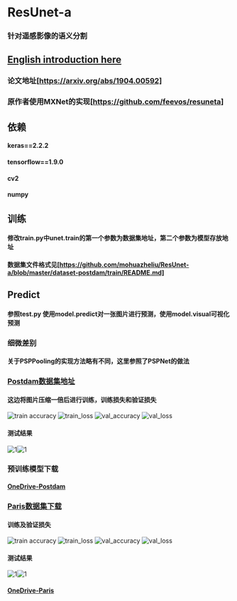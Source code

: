 # ResUnet-a
### 针对遥感影像的语义分割
## [English introduction here](https://github.com/mohuazheliu/ResUnet-a/edit/master/introduction/README.md)
### 论文地址[https://arxiv.org/abs/1904.00592]
### 原作者使用MXNet的实现[https://github.com/feevos/resuneta]
## 依赖
#### keras==2.2.2
#### tensorflow==1.9.0
#### cv2
#### numpy
## 训练
#### 修改train.py中unet.train的第一个参数为数据集地址，第二个参数为模型存放地址
#### 数据集文件格式见[https://github.com/mohuazheliu/ResUnet-a/blob/master/dataset-postdam/train/README.md]
## Predict
#### 参照test.py 使用model.predict对一张图片进行预测，使用model.visual可视化预测
### 细微差别
#### 关于PSPPooling的实现方法略有不同，这里参照了PSPNet的做法
### [Postdam数据集地址](http://www2.isprs.org/commissions/comm3/wg4/2d-sem-label-potsdam.html)
#### 这边将图片压缩一倍后进行训练，训练损失和验证损失
![train accuracy](https://github.com/mohuazheliu/ResUnet-a/blob/master/material/train_acc.png)
![train_loss](https://github.com/mohuazheliu/ResUnet-a/blob/master/material/train_loss.png)
![val_accuracy](https://github.com/mohuazheliu/ResUnet-a/blob/master/material/val_acc.png)
![val_loss](https://github.com/mohuazheliu/ResUnet-a/blob/master/material/val_loss.png)
#### 测试结果
![1](https://github.com/mohuazheliu/ResUnet-a/blob/master/material/12-true.png)![1](https://github.com/mohuazheliu/ResUnet-a/blob/master/material/12-label.png)
### 预训练模型下载
#### [OneDrive-Postdam](https://1drv.ms/u/s!ApOgV5zmgyrmhwQsafmdwnxjD27m?e=46LRSq)
### [Paris数据集下载](https://zenodo.org/record/1154821#.XH6HtygzbIU)
#### 训练及验证损失
![train accuracy](https://github.com/mohuazheliu/ResUnet-a/blob/master/material/train_acc_paris.png)
![train_loss](https://github.com/mohuazheliu/ResUnet-a/blob/master/material/train_loss_paris.png)
![val_accuracy](https://github.com/mohuazheliu/ResUnet-a/blob/master/material/val_acc_paris.png)
![val_loss](https://github.com/mohuazheliu/ResUnet-a/blob/master/material/val_loss_paris.png)
#### 测试结果
![1](https://github.com/mohuazheliu/ResUnet-a/blob/master/material/150-true.png)![1](https://github.com/mohuazheliu/ResUnet-a/blob/master/material/150-label.png)
#### [OneDrive-Paris](https://1drv.ms/u/s!ApOgV5zmgyrmhwcbPe_WhkUm9uZY?e=YnGYxX)

